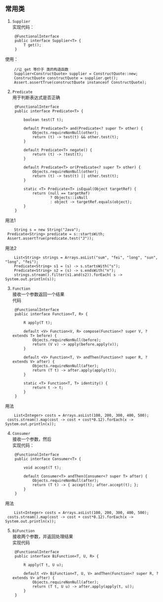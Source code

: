 ## 常用类
1. `Supplier`  
实现代码：

		@FunctionalInterface
		public interface Supplier<T> {
		    T get();
		}
使用：

		//让 get 等价于 类的构造函数
		Supplier<ConstructQuote> supplier = ConstructQuote::new;
		ConstructQuote constructQuote = supplier.get();
		Assert.assertTrue(constructQuote instanceof ConstructQuote);  


2. `Predicate`  
用于判断表达式是否正确

		@FunctionalInterface
		public interface Predicate<T> {
		
		    boolean test(T t);
		
		    default Predicate<T> and(Predicate<? super T> other) {
		        Objects.requireNonNull(other);
		        return (t) -> test(t) && other.test(t);
		    }
		
		    default Predicate<T> negate() {
		        return (t) -> !test(t);
		    }
		
		    default Predicate<T> or(Predicate<? super T> other) {
		        Objects.requireNonNull(other);
		        return (t) -> test(t) || other.test(t);
		    }
		
		    static <T> Predicate<T> isEqual(Object targetRef) {
		        return (null == targetRef)
		                ? Objects::isNull
		                : object -> targetRef.equals(object);
		    }
		}
用法1

		String s = new String("Java");
   	 Predicate<String> predicate = s::startsWith;
   	 Assert.assertTrue(predicate.test("J"));
用法2

 		List<String> strings = Arrays.asList("sum", "fei", "long", "sun", "long", "fei");
        Predicate<String> s1 = (s) -> s.startsWith("s");
        Predicate<String> s2 = (s) -> s.endsWith("n");
        strings.stream().filter(s1.and(s2)).forEach( s -> System.out.println(s));

3. `Function`  
接收一个参数返回一个结果  
代码

		@FunctionalInterface
		public interface Function<T, R> {
		
		    R apply(T t);
		
		    default <V> Function<V, R> compose(Function<? super V, ? extends T> before) {
		        Objects.requireNonNull(before);
		        return (V v) -> apply(before.apply(v));
		    }
		
		    default <V> Function<T, V> andThen(Function<? super R, ? extends V> after) {
		        Objects.requireNonNull(after);
		        return (T t) -> after.apply(apply(t));
		    }
		
		    static <T> Function<T, T> identity() {
		        return t -> t;
		    }
		}
用法

		List<Integer> costs = Arrays.asList(100, 200, 300, 400, 500);
   	 costs.stream().map(cost -> cost + cost*0.12).forEach(x -> System.out.println(x));
4. `Consumer`  
接收一个参数，然后  
实现代码：
		
		@FunctionalInterface
		public interface Consumer<T> {
		
		    void accept(T t);
		
		    default Consumer<T> andThen(Consumer<? super T> after) {
		        Objects.requireNonNull(after);
		        return (T t) -> { accept(t); after.accept(t); };
		    }
		}
用法

		List<Integer> costs = Arrays.asList(100, 200, 300, 400, 500);
   	 costs.stream().map(cost -> cost + cost*0.12).forEach(x -> System.out.println(x));

5. `BiFunction`  
接收两个参数，并返回处理结果  
实现代码
		
		@FunctionalInterface
		public interface BiFunction<T, U, R> {
		
		    R apply(T t, U u);
		
		    default <V> BiFunction<T, U, V> andThen(Function<? super R, ? extends V> after) {
		        Objects.requireNonNull(after);
		        return (T t, U u) -> after.apply(apply(t, u));
		    }
		}